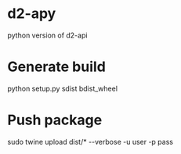 # d2-apy
python version of d2-api
# Generate build
python setup.py sdist bdist_wheel
# Push package
sudo twine upload dist/* --verbose -u user -p pass
